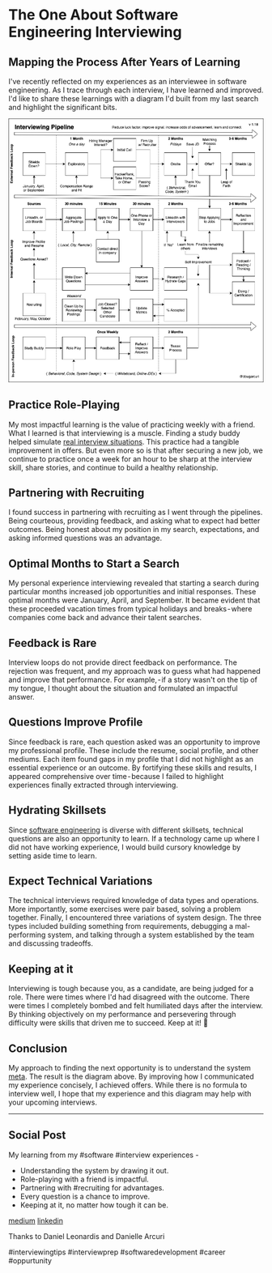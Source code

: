 # The One About Software Engineering Interviewing
## Mapping the Process After Years of Learning

I've recently reflected on my experiences as an interviewee in software engineering. As I trace through each interview, I have learned and improved. I'd like to share these learnings with a diagram I'd built from my last search and highlight the significant bits.

![Interview process map from personal experience. It will continue to improve over time.](images/28-01.png)

## Practice Role-Playing

My most impactful learning is the value of practicing weekly with a friend. What I learned is that interviewing is a muscle. Finding a study buddy helped simulate [real interview situations](https://medium.com/free-code-camp/how-to-organize-your-thoughts-on-the-whiteboard-and-crush-your-technical-interview-b668de4e6941). This practice had a tangible improvement in offers. But even more so is that after securing a new job, we continue to practice once a week for an hour to be sharp at the interview skill, share stories, and continue to build a healthy relationship.

## Partnering with Recruiting

I found success in partnering with recruiting as I went through the pipelines. Being courteous, providing feedback, and asking what to expect had better outcomes. Being honest about my position in my search, expectations, and asking informed questions was an advantage.

## Optimal Months to Start a Search

My personal experience interviewing revealed that starting a search during particular months increased job opportunities and initial responses. These optimal months were January, April, and September. It became evident that these proceeded vacation times from typical holidays and breaks - where companies come back and advance their talent searches.

## Feedback is Rare
Interview loops do not provide direct feedback on performance. The rejection was frequent, and my approach was to guess what had happened and improve that performance. For example, - if a story wasn't on the tip of my tongue, I thought about the situation and formulated an impactful answer.

## Questions Improve Profile

Since feedback is rare, each question asked was an opportunity to improve my professional profile. These include the resume, social profile, and other mediums. Each item found gaps in my profile that I did not highlight as an essential experience or an outcome. By fortifying these skills and results, I appeared comprehensive over time - because I failed to highlight experiences finally extracted through interviewing.

## Hydrating Skillsets

Since [software engineering](https://dev.to/solidi/what-is-a-software-engineer-anyway-3fb2) is diverse with different skillsets, technical questions are also an opportunity to learn. If a technology came up where I did not have working experience, I would build cursory knowledge by setting aside time to learn.

## Expect Technical Variations

The technical interviews required knowledge of data types and operations. More importantly, some exercises were pair based, solving a problem together. Finally, I encountered three variations of system design. The three types included building something from requirements, debugging a mal-performing system, and talking through a system established by the team and discussing tradeoffs.

## Keeping at it

Interviewing is tough because you, as a candidate, are being judged for a role. There were times where I'd had disagreed with the outcome. There were times I completely bombed and felt humiliated days after the interview. By thinking objectively on my performance and persevering through difficulty were skills that driven me to succeed. Keep at it! 🎉

## Conclusion

My approach to finding the next opportunity is to understand the system [meta](https://medium.com/@solidi/the-many-senses-of-software-engineering-aba9f289498c). The result is the diagram above. By improving how I communicated my experience concisely, I achieved offers. While there is no formula to interview well, I hope that my experience and this diagram may help with your upcoming interviews.

---

## Social Post

My learning from my #software #interview experiences -

- Understanding the system by drawing it out.
- Role-playing with a friend is impactful.
- Partnering with #recruiting for advantages.
- Every question is a chance to improve.
- Keeping at it, no matter how tough it can be.

[medium](https://medium.com/@solidi/the-one-about-software-engineering-interviewing-6f126e3a3171?sk=3a99e4a80b288bc0e0626535a3a4414a)
[linkedin](https://www.linkedin.com/pulse/one-software-engineering-interviewing-douglas-w-arcuri/)

Thanks to Daniel Leonardis and Danielle Arcuri

#interviewingtips #interviewprep #softwaredevelopment #career #oppurtunity 
